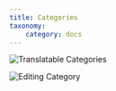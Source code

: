 ```yaml
---
title: Categories
taxonomy:
    category: docs
---
```


![Translatable Categories](http://docs.boldminded.com/images/category-group.png)

![Editing Category](http://docs.boldminded.com/images/category-edit.png)